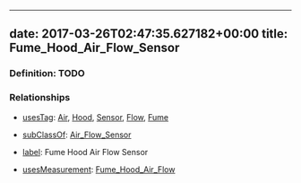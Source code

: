 
---
date: 2017-03-26T02:47:35.627182+00:00
title: Fume_Hood_Air_Flow_Sensor
---
### Definition: TODO

### Relationships

* [usesTag](https://brickschema.org/schema/1.0/BrickFrame#usesTag): [Air](https://brickschema.org/schema/1.0/BrickTag#Air), [Hood](https://brickschema.org/schema/1.0/BrickTag#Hood), [Sensor](https://brickschema.org/schema/1.0/BrickTag#Sensor), [Flow](https://brickschema.org/schema/1.0/BrickTag#Flow), [Fume](https://brickschema.org/schema/1.0/BrickTag#Fume)

* [subClassOf](http://www.w3.org/2000/01/rdf-schema#subClassOf): [Air_Flow_Sensor](https://brickschema.org/schema/1.0/Brick#Air_Flow_Sensor)

* [label](http://www.w3.org/2000/01/rdf-schema#label): Fume Hood Air Flow Sensor

* [usesMeasurement](https://brickschema.org/schema/1.0/BrickFrame#usesMeasurement): [Fume_Hood_Air_Flow](https://brickschema.org/schema/1.0/Brick#Fume_Hood_Air_Flow)
